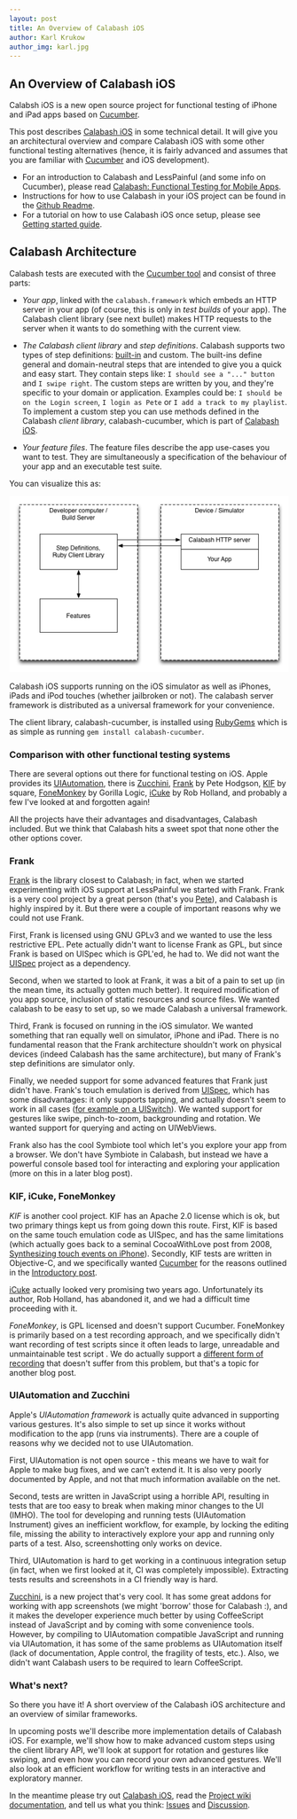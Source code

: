 ```yaml
---
layout: post
title: An Overview of Calabash iOS
author: Karl Krukow
author_img: karl.jpg
---
```


An Overview of Calabash iOS
--------------------------

Calabsh iOS is a new open source project for functional testing of iPhone and iPad apps based on [Cucumber](http://cukes.info).

This post describes [Calabash iOS](http://github.com/calabash/calabash-ios) in some technical detail. It will give you an architectural overview and compare Calabash iOS with some other functional testing alternatives (hence, it is fairly advanced and assumes that you are familiar with [Cucumber](http://cukes.info) and iOS development).

- For an introduction to Calabash and LessPainful (and some info on Cucumber), please read [Calabash: Functional Testing for Mobile Apps](http://blog.lesspainful.com/2012/03/07/Calabash/).
- Instructions for how to use Calabash in your iOS project can be found in the [Github Readme](http://github.com/calabash/calabash-ios).
- For a tutorial on how to use Calabash iOS once setup, please see [Getting started guide](https://github.com/calabash/calabash-ios/wiki).



Calabash Architecture
---------------------
Calabash tests are executed with the [Cucumber tool](http://cukes.info) and consist of three parts:

- *Your app*, linked with the `calabash.framework` which embeds an HTTP server in your app (of course, this is only in *test builds* of your app). The Calabash client library (see next bullet) makes HTTP requests to the server when it wants to do something with the current view.

- *The Calabash client library* and *step definitions*. Calabash supports two types of step definitions: [built-in](https://github.com/calabash/calabash-ios/wiki/02-Predefined-steps) and custom. The built-ins define general and domain-neutral steps that are intended to give you a quick and easy start. They contain steps like: `I should see a "..." button` and `I swipe right`. The custom steps are written by you, and they're specific to your domain or application. Examples could be: `I should be on the Login screen`, `I login as Pete` or `I add a track to my playlist`. To implement a custom step you can use methods defined in the Calabash *client library*, calabash-cucumber,  which is part of [Calabash iOS](http://github.com/calabash/calabash-ios).

- *Your feature files*. The feature files describe the app use-cases you want to test. They are simultaneously a specification of the behaviour of your app and an executable test suite.


You can visualize this as:

![Calabash-iOS architecture](/img/calabash-ios.png)

Calabash iOS supports running on the iOS simulator as well as iPhones, iPads and iPod touches (whether jailbroken or not). The calabash server framework is distributed as a  universal framework for your convenience.

The client library, calabash-cucumber, is installed using [RubyGems](http://rubygems.org/) which is as simple as running `gem install calabash-cucumber`.


### Comparison with other functional testing systems
There are several options out there for functional testing on iOS. Apple provides its [UIAutomation](https://developer.apple.com/library/ios/#documentation/DeveloperTools/Reference/UIAutomationRef/_index.html), there is [Zucchini](http://www.zucchiniframework.org/), [Frank](https://github.com/moredip/Frank) by Pete Hodgson, [KIF](https://github.com/square/KIF) by square, [FoneMonkey](http://www.gorillalogic.com/fonemonkey) by Gorilla Logic, [iCuke](https://github.com/unboxed/icuke) by Rob Holland, and probably a few I've looked at and forgotten again!

All the projects have their advantages and disadvantages, Calabash included. But we think that Calabash hits a sweet spot that none other the other options cover.


### Frank
[Frank](https://github.com/moredip/Frank) is the library closest to Calabash; in fact, when we started experimenting with iOS support at LessPainful we started with Frank. Frank is a very cool project by a great person (that's you [Pete](https://twitter.com/#!/beingagile)), and Calabash is highly inspired by it. But there were a couple of important reasons why we could not use Frank.

First, Frank is licensed using GNU GPLv3 and we wanted to use the less restrictive EPL. Pete actually didn't want to license Frank as GPL, but since Frank is based on UISpec which is GPL'ed, he had to. We did not want the [UISpec](http://code.google.com/p/uispec/) project as a dependency.

Second, when we started to look at Frank, it was a bit of a pain to set up (in the mean time, its actually gotten much better). It required modification of you app source, inclusion of static resources and source files. We wanted calabash to be easy to set up, so we made Calabash a universal framework.

Third, Frank is focused on running in the iOS simulator. We wanted something that ran equally well on simulator, iPhone and iPad. There is no fundamental reason that the Frank architecture shouldn't work on physical devices (indeed Calabash has the same architecture), but many of Frank's step definitions are simulator only.

Finally, we needed support for some advanced features that Frank just didn't have. Frank's touch emulation is derived from [UISpec](http://code.google.com/p/uispec/), which has some disadvantages: it only supports tapping, and actually doesn't seem to work in all cases ([for example on a UISwitch](https://groups.google.com/group/frank-discuss/tree/browse_frm/month/2011-09/cc1fb65c717180c5)). We wanted support for gestures like swipe, pinch-to-zoom, backgrounding and rotation. We wanted support for querying and acting on UIWebViews.

Frank also has the cool Symbiote tool which let's you explore your app from a browser. We don't have Symbiote in Calabash, but instead we have a powerful console based tool for interacting and exploring your application (more on this in a later blog post).

### KIF, iCuke, FoneMonkey
*KIF* is another cool project. KIF has an Apache 2.0 license which is ok, but two primary things kept us from going down this route. First, KIF is based on the same touch emulation code as UISpec, and has the same limitations (which actually goes back to a seminal CocoaWithLove post from 2008, [Synthesizing touch events on iPhone](http://cocoawithlove.com/2008/10/synthesizing-touch-event-on-iphone.html)). Secondly, KIF tests are written in Objective-C, and we specifically wanted [Cucumber](http://cukes.info) for the reasons outlined in the [Introductory post](http://blog.lesspainful.com/2012/03/07/Calabash/).

[iCuke](https://github.com/unboxed/icuke) actually looked very promising two years ago. Unfortunately its author, Rob Holland, has abandoned it, and we had a difficult time proceeding with it.

*FoneMonkey*, is GPL licensed and doesn't support Cucumber. FoneMonkey is primarily based on a test recording approach, and we specifically didn't want recording of test scripts since it often leads to large, unreadable and unmaintainable test script . We do actually support a [different form of recording](https://github.com/calabash/calabash-ios/wiki) that doesn't suffer from this problem, but that's a topic for another blog post.

### UIAutomation and Zucchini
Apple's *UIAutomation framework* is actually quite advanced in supporting various gestures. It's also simple to set up since it works without modification to the app (runs via instruments). There are a couple of reasons why we decided not to use UIAutomation.

First, UIAutomation is not open source - this means we have to wait for Apple to make bug fixes, and we can't extend it. It is also very poorly documented by Apple, and not that much information available on the net.

Second, tests are written in JavaScript using a horrible API, resulting in tests that are too easy to break when making minor changes to the UI (IMHO). The tool for developing and running tests (UIAutomation Instrument) gives an inefficient workflow, for example, by locking the editing file, missing the ability to interactively explore your app and running only parts of a test. Also, screenshotting only works on device.

Third, UIAutomation is hard to get working in a continuous integration setup (in fact, when we first looked at it, CI was completely impossible). Extracting tests results and screenshots in a CI friendly way is hard.

[Zucchini](http://www.zucchiniframework.org/), is a new project that's very cool. It has some great addons for working with app screenshots (we might 'borrow' those for Calabash :), and it makes the developer experience much better by using CoffeeScript instead of JavaScript and by coming with some convenience tools. However, by compiling to UIAutomation compatible JavaScript and running via UIAutomation, it has some of the same problems as UIAutomation itself (lack of documentation, Apple control, the fragility of tests, etc.). Also, we didn't want Calabash users to be required to learn CoffeeScript.

### What's next?

So there you have it! A short overview of the Calabash iOS
architecture and an overview of similar frameworks.

In upcoming posts we'll describe more implementation details of Calabash iOS. For example, we'll show how to make advanced custom steps using the client library API, we'll look at support for rotation and gestures like swiping, and even how you can record your own advanced gestures. We'll also look at an efficient workflow for writing tests in an interactive and exploratory manner.

In the meantime please try out [Calabash iOS](https://github.com/calabash/calabash-ios), read the [Project wiki documentation](https://github.com/calabash/calabash-ios/wiki/00-Calabash-iOS-documentation), and tell us what you think: [Issues](https://github.com/calabash/calabash-ios/issues) and [Discussion](https://groups.google.com/forum/?fromgroups#!forum/calabash-ios).
